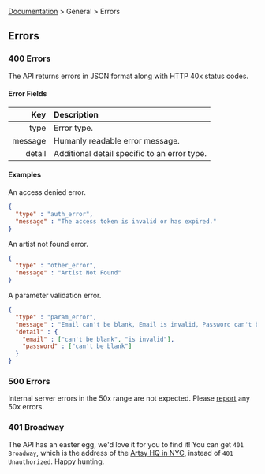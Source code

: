 [Documentation](/docs) &gt; General &gt; Errors

## Errors

### 400 Errors

The API returns errors in JSON format along with HTTP 40x status codes.

#### Error Fields

Key           | Description                                        |
-------------:|:---------------------------------------------------|
type          | Error type.                                        |
message       | Humanly readable error message.                    |
detail        | Additional detail specific to an error type.       |

#### Examples

An access denied error.

``` json
{
  "type" : "auth_error",
  "message" : "The access token is invalid or has expired."
}
```

An artist not found error.

``` json
{
  "type" : "other_error",
  "message" : "Artist Not Found"
}
```

A parameter validation error.

``` json
{
  "type" : "param_error",
  "message" : "Email can't be blank, Email is invalid, Password can't be blank.",
  "detail" : {
    "email" : ["can't be blank", "is invalid"],
    "password" : ["can't be blank"]
  }
}
```

### 500 Errors

Internal server errors in the 50x range are not expected. Please [report](/help) any 50x errors.

### 401 Broadway

The API has an easter egg, we'd love it for you to find it! You can get `401 Broadway`, which is the address of the [Artsy HQ in NYC](http://artsy.net/about), instead of `401 Unauthorized`. Happy hunting.
